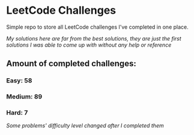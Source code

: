 
# LeetCode Challenges

Simple repo to store all LeetCode challenges I've completed in one place.

<i>My solutions here are far from the best solutions, they are just the first solutions I was able to come up with without any help or reference</i>

## Amount of completed challenges:

### Easy: 58

### Medium: 89

### Hard: 7

<i>Some problems' difficulty level changed after I completed them</i>
